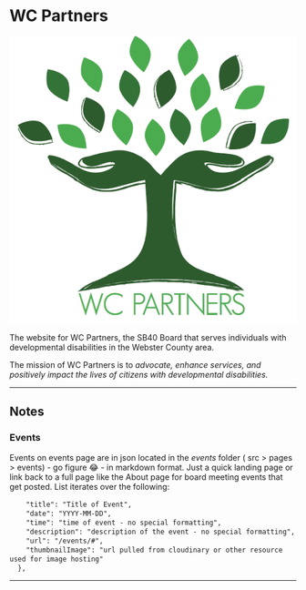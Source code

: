 # WC Partners

<p align="center"><img src="https://github.com/tpage99/wcpartners/blob/master/src/images/wclogo.png" alt="wc partners logo"></p>

The website for WC Partners, the SB40 Board that serves individuals with developmental disabilities in the Webster County area.

The mission of WC Partners is to _advocate, enhance services, and positively impact the lives of citizens with developmental disabilities._

---

## Notes

### Events

Events on events page are in json located in the _events_ folder ( src > pages > events) - go figure 😂 - in markdown format. Just a quick landing page or link back to a full page like the About page for board meeting events that get posted. List iterates over the following:

```{
    "title": "Title of Event",
    "date": "YYYY-MM-DD",
    "time": "time of event - no special formatting",
    "description": "description of the event - no special formatting",
    "url": "/events/#",
    "thumbnailImage": "url pulled from cloudinary or other resource used for image hosting"
  },

```

---
